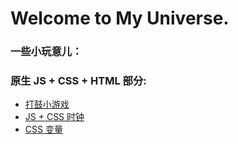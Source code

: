 # Welcome to My Universe.

### 一些小玩意儿：

### 原生 JS + CSS + HTML 部分:

- [打鼓小游戏](https://chenxinnn.github.io/Drum-kit/)
- [ JS + CSS 时钟](https://chenxinnn.github.io/Clock/)
- [CSS 变量](https://s.codepen.io/chenxinnn/debug/ywQZbj/mVAbGpjxPQGk)

